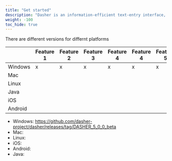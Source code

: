 ```yaml
---
title: "Get started"
description: "Dasher is an information-efficient text-entry interface, driven by natural continuous pointing gestures. Dasher is a competitive text-entry system wherever a full-size keyboard cannot be used."
weight: -100
toc_hide: true
---
```


There are different versions for differnt platforms

|         | Feature 1 | Feature 2 | Feature 3 | Feature 4 | Feature 4 | Feature 5 | Feature 5 | Feature 6 | Feature 7 |
|---------|-----------|-----------|-----------|-----------|-----------|-----------|-----------|-----------|-----------|
| Windows | x         | x         | x         | x         | x         | x         | x         | x         | x         |
| Mac     |           |           |           |           |           |           |           |           |           |
| Linux   |           |           |           |           |           |           |           |           |           |
| Java    |           |           |           |           |           |           |           |           |           |
| iOS     |           |           |           |           |           |           |           |           |           |
| Android |           |           |           |           |           |           |           |           |           |


* Windows: https://github.com/dasher-project/dasher/releases/tag/DASHER_5_0_0_beta
* Mac: 
* Linux: 
* iOS:
* Android:
* Java: 